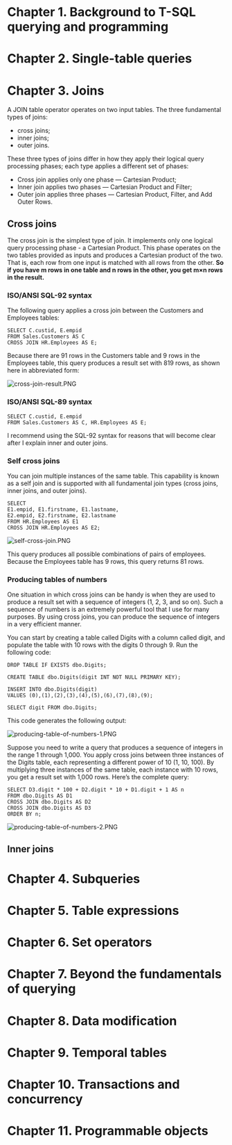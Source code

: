 # Chapter 1. Background to T-SQL querying and programming

# Chapter 2. Single-table queries

# Chapter 3. Joins

A JOIN table operator operates on two input tables. The three fundamental types of joins:
* cross joins; 
* inner joins; 
* outer joins. 

These three types of joins differ in how they apply their logical query processing phases; each type applies a different set of phases:
* Cross join applies only one phase — Cartesian Product;
* Inner join applies two phases — Cartesian Product and Filter;
* Outer join applies three phases — Cartesian Product, Filter, and Add Outer Rows.

## Cross joins

The cross join is the simplest type of join. It implements only one logical query processing phase - a Cartesian Product. This phase operates on the two tables provided as inputs and produces a Cartesian product of the two. That is, each row from one input is matched with all rows from the other. **So if you have m rows in one table and n rows in the other, you get m×n rows in the result.**

### ISO/ANSI SQL-92 syntax

The following query applies a cross join between the Customers and Employees tables:
```
SELECT C.custid, E.empid
FROM Sales.Customers AS C
CROSS JOIN HR.Employees AS E;
```

Because there are 91 rows in the Customers table and 9 rows in the Employees table, this query produces a result set with 819 rows, as shown here in abbreviated form:

![cross-join-result.PNG](pictures/cross-join-result.PNG)

### ISO/ANSI SQL-89 syntax

```
SELECT C.custid, E.empid
FROM Sales.Customers AS C, HR.Employees AS E;
```

I recommend using the SQL-92 syntax for reasons that will become clear after I explain inner and outer joins.

### Self cross joins

You can join multiple instances of the same table. This capability is known as a self join and is supported with all fundamental join types (cross joins, inner joins, and outer joins).

```
SELECT
E1.empid, E1.firstname, E1.lastname,
E2.empid, E2.firstname, E2.lastname
FROM HR.Employees AS E1
CROSS JOIN HR.Employees AS E2;
```

![self-cross-join.PNG](pictures/self-cross-join.PNG)

This query produces all possible combinations of pairs of employees. Because the Employees table has 9 rows, this query returns 81 rows.

### Producing tables of numbers

One situation in which cross joins can be handy is when they are used to produce a result set with a sequence of integers (1, 2, 3, and so on). Such a sequence of numbers is an extremely powerful tool that I use for many purposes. By using cross joins, you can produce the sequence of integers in a very efficient manner.

You can start by creating a table called Digits with a column called digit, and populate the table with 10 rows with the digits 0 through 9. Run the following code:
```
DROP TABLE IF EXISTS dbo.Digits;

CREATE TABLE dbo.Digits(digit INT NOT NULL PRIMARY KEY);

INSERT INTO dbo.Digits(digit)
VALUES (0),(1),(2),(3),(4),(5),(6),(7),(8),(9);

SELECT digit FROM dbo.Digits;
```

This code generates the following output:

![producing-table-of-numbers-1.PNG](pictures/producing-table-of-numbers-1.PNG)

Suppose you need to write a query that produces a sequence of integers in the range 1 through 1,000. You apply cross joins between three instances of the Digits table, each representing a different power of 10 (1, 10, 100). By multiplying three instances of the same table, each instance with 10 rows, you get a result set with 1,000 rows. Here’s the complete query:
```
SELECT D3.digit * 100 + D2.digit * 10 + D1.digit + 1 AS n
FROM dbo.Digits AS D1
CROSS JOIN dbo.Digits AS D2
CROSS JOIN dbo.Digits AS D3
ORDER BY n;
```

![producing-table-of-numbers-2.PNG](pictures/producing-table-of-numbers-2.PNG)


## Inner joins




























# Chapter 4. Subqueries

# Chapter 5. Table expressions

# Chapter 6. Set operators

# Chapter 7. Beyond the fundamentals of querying

# Chapter 8. Data modification

# Chapter 9. Temporal tables

# Chapter 10. Transactions and concurrency

# Chapter 11. Programmable objects
